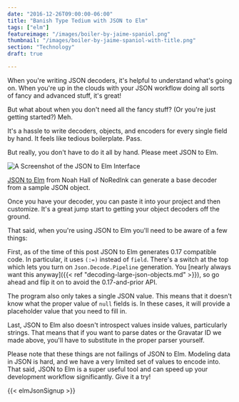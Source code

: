 ```yaml
---
date: "2016-12-26T09:00:00-06:00"
title: "Banish Type Tedium with JSON to Elm"
tags: ["elm"]
featureimage: "/images/boiler-by-jaime-spaniol.png"
thumbnail: "/images/boiler-by-jaime-spaniol-with-title.png"
section: "Technology"
draft: true

---
```


When you're writing JSON decoders, it's helpful to understand what's going on.
When you're up in the clouds with your JSON workflow doing all sorts of fancy and advanced stuff, it's great!

But what about when you don't need all the fancy stuff?
(Or you're just getting started?)
Meh.

It's a hassle to write decoders, objects, and encoders for every single field by hand.
It feels like tedious boilerplate.
Pass.

But really, you don't have to do it all by hand.
Please meet JSON to Elm.

<!--more-->

![A Screenshot of the JSON to Elm Interface](/images/jsonToElm.png)

[JSON to Elm](http://json2elm.com) from Noah Hall of NoRedInk can generate a base decoder from a sample JSON object.

Once you have your decoder, you can paste it into your project and then customize.
It's a great jump start to getting your object decoders off the ground.

That said, when you're using JSON to Elm you'll need to be aware of a few things:

First, as of the time of this post JSON to Elm generates 0.17 compatible code.
In particular, it uses `(:=)` instead of `field`.
There's a switch at the top which lets you turn on `Json.Decode.Pipeline` generation.
You [nearly always want this anyway]({{< ref "decoding-large-json-objects.md" >}}), so go ahead and flip it on to avoid the 0.17-and-prior API.

The program also only takes a single JSON value.
This means that it doesn't know what the proper value of `null` fields is.
In these cases, it will provide a placeholder value that you need to fill in.

Last, JSON to Elm also doesn't introspect values inside values, particularly strings.
That means that if you want to parse dates or the Gravatar ID we made above, you'll have to substitute in the proper parser yourself.

Please note that these things are not failings of JSON to Elm.
Modeling data in JSON is hard, and we have a very limited set of values to encode into.
That said, JSON to Elm is a super useful tool and can speed up your development workflow significantly.
Give it a try!

{{< elmJsonSignup >}}
